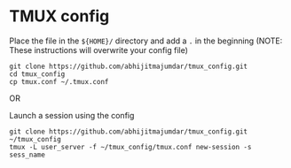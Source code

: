 # TMUX config

Place the file in the `${HOME}/` directory and add a `.` in the beginning (NOTE: These instructions will overwrite your config file)
```
git clone https://github.com/abhijitmajumdar/tmux_config.git
cd tmux_config
cp tmux.conf ~/.tmux.conf
```

OR

Launch a session using the config
```
git clone https://github.com/abhijitmajumdar/tmux_config.git ~/tmux_config
tmux -L user_server -f ~/tmux_config/tmux.conf new-session -s sess_name
```

